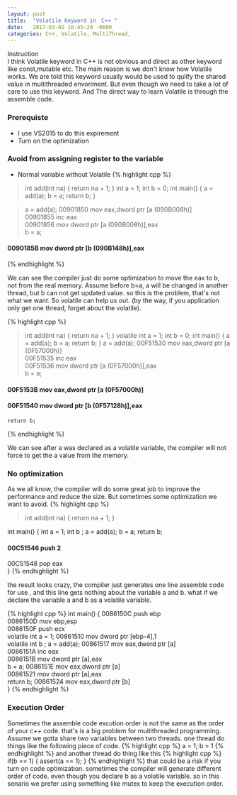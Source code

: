 ```yaml
---
layout: post
title:  "Volatile Keyword in　C++ "
date:   2017-03-02 10:45:20 -0600
categories: C++, Volatile, MultiThread,
---
```

Instruction  
I think Volatile keyword in C++ is not obvious and direct as other keyword like const,mutable etc. The main reason is we don't know how Volatile works. 
We are told this keyword usually would be used to qulify the shared value in muitithreaded envoriment. But even though we need to take a lot of care to use this keyword.
And The direct way to learn Volatile is through the assemble code.

### Prerequiste  
* I use VS2015 to do this expirement  
* Turn on the optimization  

### Avoid from assigning register to the variable 
* Normal variable without Volatile
{% highlight cpp %}  
>int add(int na) { 
	return na + 1; 
}
int a = 1;
int b = 0;
int main()
{
	a = add(a);
	b = a;
	return b;
}

>a = add(a);
00901850  mov         eax,dword ptr [a (090B008h)]  
00901855  inc         eax  
00901856  mov         dword ptr [a (090B008h)],eax  
	b = a;
#### 0090185B  mov         dword ptr [b (090B148h)],eax  
{% endhighlight  %}

We can see the compiler just do some optimization to move the eax to b, not from the real memory. Assume before b=a, a will be changed in another thread, but b can not get updated value.
so this is the problem, that's not what we want. So volatile can help us out. (by the way, if you application only get one thread, forget about the volatile).

{% highlight cpp %}  
>int add(int na) { 
	return na + 1; 
}
volatile int a = 1;
int b = 0;
int main()
{
	a = add(a);
	b = a;
	return b;
}
a = add(a);
00F51530  mov         eax,dword ptr [a (0F57000h)]  
00F51535  inc         eax  
00F51536  mov         dword ptr [a (0F57000h)],eax  
	b = a;
#### 00F5153B  mov         eax,dword ptr [a (0F57000h)]  
#### 00F51540  mov         dword ptr [b (0F57128h)],eax  
	return b;
{% endhighlight  %}

We can see after a was declared as a volatile variable, the compiler will not force to get the a value from the memory.


### No optimization  

As we all know, the compiler will do some great job to improve the performance and reduce the size. But sometimes some optimization we want to avoid. 
{% highlight cpp %}  
>int add(int na) { 
	return na + 1; 
}

int main()
{
	int a = 1;
	int b ;
	a = add(a);
	b = a;
	return b;
#### 00C51546  push        2
00C51548  pop         eax  
}
{% endhighlight  %}

the result looks crazy, the compiler just generates one line assemble code for use , and this line gets nothing about the variable a and b.
what if we declare the variable a and b as a volatile variable.
 
{% highlight cpp %} 
int main()
{
0086150C  push        ebp  
0086150D  mov         ebp,esp  
0086150F  push        ecx  
	volatile int a = 1;
00861510  mov         dword ptr [ebp-4],1  
	volatile int b ;
	a = add(a);
00861517  mov         eax,dword ptr [a]  
0086151A  inc         eax  
0086151B  mov         dword ptr [a],eax  
	b = a;
0086151E  mov         eax,dword ptr [a]  
00861521  mov         dword ptr [a],eax  
	return b;
00861524  mov         eax,dword ptr [b]  
}
{% endhighlight  %}

### Execution Order
Sometimes the assemble code excution order is not the same as the order of your c++ code. that's is a big problem for muitithreaded programming. Assume we gotta share two variables between
two threads. one thread do things like the following piece of code.
{% highlight cpp %} 
a = 1;
b = 1
{% endhighlight  %}
and another thread do thing like this 
{% highlight cpp %} 
if(b == 1)
{
	assert(a == 1);
}
{% endhighlight  %}
that could be a risk if you turn on code optimization. sometimes the compiler will generate different order of code. even though you declare b as a volatile variable. 
so in this senario we prefer using something like mutex to keep the execution order.


